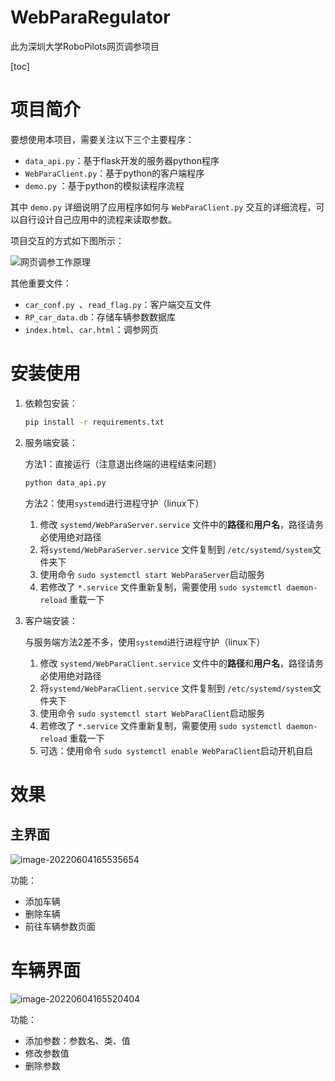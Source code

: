 # WebParaRegulator

此为深圳大学RoboPilots网页调参项目

[toc]

# 项目简介

要想使用本项目，需要关注以下三个主要程序：

-   `data_api.py`：基于flask开发的服务器python程序
-   `WebParaClient.py`：基于python的客户端程序
-   `demo.py` ：基于python的模拟读程序流程

其中 `demo.py` 详细说明了应用程序如何与 `WebParaClient.py` 交互的详细流程，可以自行设计自己应用中的流程来读取参数。

项目交互的方式如下图所示：

![网页调参工作原理](https://smcbaq-picture.oss-cn-guangzhou.aliyuncs.com/images_2/picgo/aliyunOSS%E7%BD%91%E9%A1%B5%E8%B0%83%E5%8F%82%E5%B7%A5%E4%BD%9C%E5%8E%9F%E7%90%86.jpg)

其他重要文件：

-   `car_conf.py `、`read_flag.py`：客户端交互文件
-   `RP_car_data.db`：存储车辆参数数据库
-   `index.html`、`car.html`：调参网页

# 安装使用

1. 依赖包安装：

    ```bash
    pip install -r requirements.txt
    ```

2.   服务端安装：

     方法1：直接运行（注意退出终端的进程结束问题）

     ```bash
     python data_api.py
     ```

     方法2：使用`systemd`进行进程守护（linux下）

     1.   修改 `systemd/WebParaServer.service` 文件中的**路径**和**用户名**，路径请务必使用绝对路径
     2.   将`systemd/WebParaServer.service` 文件复制到 `/etc/systemd/system`文件夹下
     3.   使用命令 `sudo systemctl start WebParaServer`启动服务
     4.   若修改了 `*.service` 文件重新复制，需要使用 `sudo systemctl daemon-reload` 重载一下

3.   客户端安装：

     与服务端方法2差不多，使用`systemd`进行进程守护（linux下）

     1.   修改 `systemd/WebParaClient.service` 文件中的**路径**和**用户名**，路径请务必使用绝对路径
     2.   将`systemd/WebParaClient.service` 文件复制到 `/etc/systemd/system`文件夹下
     3.   使用命令 `sudo systemctl start WebParaClient`启动服务
     4.   若修改了 `*.service` 文件重新复制，需要使用 `sudo systemctl daemon-reload` 重载一下
     5.   可选：使用命令 `sudo systemctl enable WebParaClient`启动开机自启

# 效果

## 主界面

![image-20220604165535654](https://smcbaq-picture.oss-cn-guangzhou.aliyuncs.com/images_2/picgo/aliyunOSSimage-20220604165535654.png)

功能：

-   添加车辆
-   删除车辆
-   前往车辆参数页面

# 车辆界面



![image-20220604165520404](https://smcbaq-picture.oss-cn-guangzhou.aliyuncs.com/images_2/picgo/aliyunOSSimage-20220604165520404.png)

功能：

-   添加参数：参数名、类、值
-   修改参数值
-   删除参数
